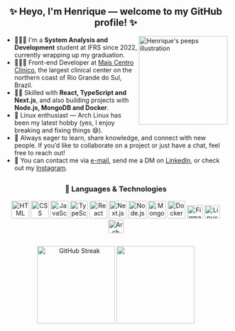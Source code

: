 <div align="center">
  
  ## ✨ Heyo, I'm Henrique — welcome to my GitHub profile! ✨
  
</div>

<img src="https://assets.website-files.com/5e51c674258ffe10d286d30a/5e535a83d3992372c25556b9_peep-76.svg" min-width="200px" max-width="200px" width="200px" align="right" alt="Henrique's peeps illustration" />

<p align="left">
  <ul>
    <li>🙋🏾‍♂️ I'm a <strong>System Analysis and Development</strong> student at IFRS since 2022, currently wrapping up my graduation.</li>
    <li>👨🏾‍💻 Front-end Developer at <a href="https://www.maiscentroclinico.com.br/">Mais Centro Clínico</a>, the largest clinical center on the northern coast of Rio Grande do Sul, Brazil.</li>
    <li>👊🏾 Skilled with <strong>React, TypeScript and Next.js</strong>, and also building projects with <strong>Node.js, MongoDB and Docker</strong>.</li>
    <li>🐧 Linux enthusiast — Arch Linux has been my latest hobby (yes, I enjoy breaking and fixing things 😅).</li>
    <li>🔎 Always eager to learn, share knowledge, and connect with new people. If you’d like to collaborate on a project or just have a chat, feel free to reach out!</li>
    <li>📧 You can contact me via <a href="mailto:h.sp97@hotmail.com">e-mail</a>, send me a DM on <a href="https://www.linkedin.com/in/hsp">LinkedIn</a>, or check out my <a href="https://instagram.com/irythill">Instagram</a>.</li>
  </ul>
</p>

##

<div align="center">
  
  ### 🚀 Languages & Technologies

  <!-- Core Front-end -->
  <img alt="HTML" height="40" width="40" src="https://cdn.jsdelivr.net/gh/devicons/devicon/icons/html5/html5-original.svg" />
  <img alt="CSS" height="40" width="40" src="https://cdn.jsdelivr.net/gh/devicons/devicon/icons/css3/css3-original.svg" />
  <img alt="JavaScript" height="40" width="40" src="https://cdn.jsdelivr.net/gh/devicons/devicon/icons/javascript/javascript-original.svg" />
  <img alt="TypeScript" height="40" width="40" src="https://cdn.jsdelivr.net/gh/devicons/devicon/icons/typescript/typescript-original.svg" />
  <img alt="React" height="40" width="40" src="https://cdn.jsdelivr.net/gh/devicons/devicon/icons/react/react-original.svg" />
  <img alt="Next.js" height="40" width="40" src="https://cdn.jsdelivr.net/gh/devicons/devicon/icons/nextjs/nextjs-original.svg" />

  <!-- Back-end & Database -->
  <img alt="Node.js" height="40" width="40" src="https://cdn.jsdelivr.net/gh/devicons/devicon/icons/nodejs/nodejs-original.svg" />
  <img alt="MongoDB" height="40" width="40" src="https://cdn.jsdelivr.net/gh/devicons/devicon/icons/mongodb/mongodb-original.svg" />
  <img alt="Docker" height="40" width="40" src="https://cdn.jsdelivr.net/gh/devicons/devicon/icons/docker/docker-original.svg" />

  <!-- Tools & Others -->
  <img alt="Figma" height="30" width="35" src="https://cdn.jsdelivr.net/gh/devicons/devicon/icons/figma/figma-original.svg" />
  <img alt="Linux" height="30" width="35" src="https://cdn.jsdelivr.net/gh/devicons/devicon/icons/linux/linux-original.svg" />
  <img alt="Arch Linux" height="30" width="35" src="https://cdn.jsdelivr.net/gh/devicons/devicon/icons/archlinux/archlinux-original.svg" />

</div>

##

<div align="center">

  <!-- GitHub Stats -->
  <img height="175rem" src="https://github-readme-streak-stats-ochre-sigma.vercel.app?user=irythill&theme=midnight-purple&date_format=M%20j%5B%2C%20Y%5D" alt="GitHub Streak" /></a>
  <img height="175rem" src="https://github-readme-stats.vercel.app/api/top-langs/?username=irythill&layout=compact&langs_count=10&theme=midnight-purple"/>

</div>
